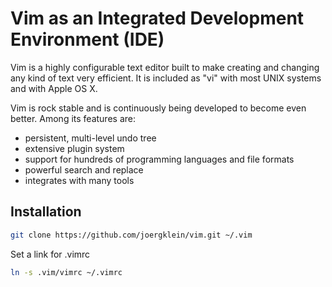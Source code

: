 # Vim as an Integrated Development Environment (IDE)

Vim is a highly configurable text editor built to make creating and changing any
kind of text very efficient. It is included as "vi" with most UNIX systems and
with Apple OS X.

Vim is rock stable and is continuously being developed to become even better.
Among its features are:

- persistent, multi-level undo tree
- extensive plugin system
- support for hundreds of programming languages and file formats
- powerful search and replace
- integrates with many tools

## Installation

```bash
git clone https://github.com/joergklein/vim.git ~/.vim
```

Set a link for .vimrc

```bash
ln -s .vim/vimrc ~/.vimrc
```
